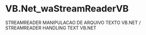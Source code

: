 # VB.Net_waStreamReaderVB
STREAMREADER MANIPULACAO DE ARQUIVO TEXTO VB.NET / STREAMREADER HANDLING TEXT VB.NET
